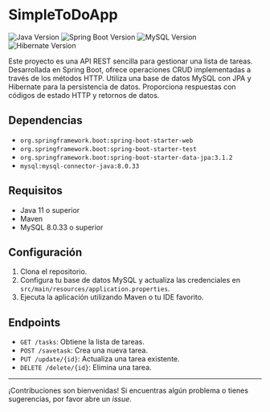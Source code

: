 # SimpleToDoApp

![Java Version](https://img.shields.io/badge/Java-%3E%3D%2011-orange)
![Spring Boot Version](https://img.shields.io/badge/Spring%20Boot-3.1.5-green)
![MySQL Version](https://img.shields.io/badge/MySQL-8.0.33-blue)
![Hibernate Version](https://img.shields.io/badge/Hibernate-5.5.3-yellow)

Este proyecto es una API REST sencilla para gestionar una lista de tareas. Desarrollada en Spring Boot, ofrece operaciones CRUD implementadas a través de los métodos HTTP. Utiliza una base de datos MySQL con JPA y Hibernate para la persistencia de datos. Proporciona respuestas con códigos de estado HTTP y retornos de datos.

## Dependencias

- `org.springframework.boot:spring-boot-starter-web`
- `org.springframework.boot:spring-boot-starter-test`
- `org.springframework.boot:spring-boot-starter-data-jpa:3.1.2`
- `mysql:mysql-connector-java:8.0.33`

## Requisitos

- Java 11 o superior
- Maven
- MySQL 8.0.33 o superior

## Configuración

1. Clona el repositorio.
2. Configura tu base de datos MySQL y actualiza las credenciales en `src/main/resources/application.properties`.
3. Ejecuta la aplicación utilizando Maven o tu IDE favorito.

## Endpoints

- `GET /tasks`: Obtiene la lista de tareas.
- `POST /savetask`: Crea una nueva tarea.
- `PUT /update/{id}`: Actualiza una tarea existente.
- `DELETE /delete/{id}`: Elimina una tarea.

---

¡Contribuciones son bienvenidas! Si encuentras algún problema o tienes sugerencias, por favor abre un *issue*.

